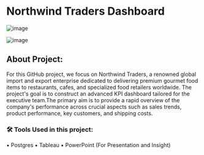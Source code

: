 # Northwind Traders Dashboard
![image](https://github.com/rashmi0007/Northwind-Traders-Dashboard/assets/87612040/7c0550a1-2a65-4ef5-ade4-15ee6aac8646)

![image](https://github.com/rashmi0007/Northwind-Traders-Dashboard/assets/87612040/02a408cf-4af3-4528-a95c-8daae3749d1e)

## About Project:
For this GitHub project, we focus on Northwind Traders, a renowned global import and export enterprise dedicated to delivering premium gourmet food items to restaurants, cafes, and specialized food retailers worldwide. The project's goal is to construct an advanced KPI dashboard tailored for the executive team.The primary aim is to provide a rapid overview of the company's performance across crucial aspects such as sales trends, product performance, key customers, and shipping costs.

### 🛠 Tools Used in this project:
▪ Postgres
▪ Tableau
▪ PowerPoint (For Presentation and Insight)


